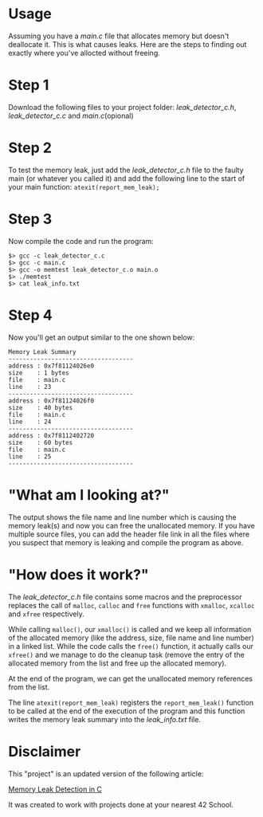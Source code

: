 # Usage
Assuming you have a *main.c* file that allocates memory but doesn't deallocate it. This is what causes leaks.
Here are the steps to finding out exactly where you've allocted without freeing.

# Step 1
Download the following files to your project folder: *leak_detector_c.h*, *leak_detector_c.c* and *main.c*(opional)

# Step 2
To test the memory leak, just add the *leak_detector_c.h* file to the faulty main (or whatever you called it) and add the following line to the start of your main function:
	`atexit(report_mem_leak);`

# Step 3
Now compile the code and run the program:
```
$> gcc -c leak_detector_c.c
$> gcc -c main.c
$> gcc -o memtest leak_detector_c.o main.o
$> ./memtest
$> cat leak_info.txt
```

# Step 4
Now you'll get an output similar to the one shown below:
```
Memory Leak Summary
-----------------------------------
address : 0x7f81124026e0
size    : 1 bytes
file    : main.c
line    : 23
-----------------------------------
address : 0x7f81124026f0
size    : 40 bytes
file    : main.c
line    : 24
-----------------------------------
address : 0x7f8112402720
size    : 60 bytes
file    : main.c
line    : 25
-----------------------------------
```

# "What am I looking at?"

The output shows the file name and line number which is causing the memory leak(s) and now you can free the unallocated memory.
If you have multiple source files, you can add the header file link in all the files where you suspect that memory is leaking and compile the program as above.

# "How does it work?"
The *leak_detector_c.h* file contains some macros and the preprocessor replaces the call of `malloc`, `calloc` and `free` functions with `xmalloc`, `xcalloc` and `xfree` respectively.

While calling `malloc()`, our `xmalloc()` is called and we keep all information of the allocated memory (like the address, size, file name and line number) in a linked list. While the code calls the `free()` function, it actually calls our `xfree()` and we manage to do the cleanup task (remove the entry of the allocated memory from the list and free up the allocated memory).

At the end of the program, we can get the unallocated memory references from the list.

The line `atexit(report_mem_leak)` registers the `report_mem_leak()` function to be called at the end of the execution of the program and this function writes the memory leak summary into the *leak_info.txt* file.

# Disclaimer
This "project" is an updated version of the following article:

[Memory Leak Detection in C](https://www.codeproject.com/Articles/19361/Memory-Leak-Detection-in-C)

It was created to work with projects done at your nearest 42 School.
